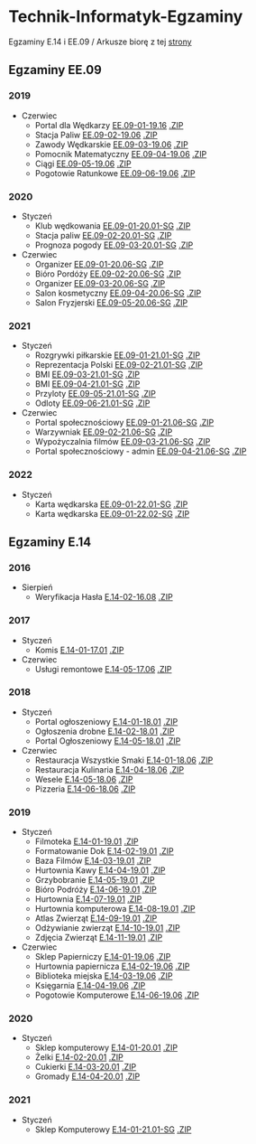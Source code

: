 # Technik-Informatyk-Egzaminy
Egzaminy E.14 i EE.09 /
Arkusze biorę z tej [strony](https://www.praktycznyegzamin.pl/inf03ee09e14/praktyka/)

## Egzaminy EE.09
### 2019
* Czerwiec
	* Portal dla Wędkarzy [EE.09-01-19.16](/EE.09/EE.09-01-19.06/)  [.ZIP](/EE.09/EE.09-01-19.06/EE.09-01-19.06.zip/)
	* Stacja Paliw [EE.09-02-19.06](EE.09/EE.09-02-19.06/) [.ZIP](/EE.09/EE.09-02-19.06/EE.09-02-19.06.zip/)
	* Zawody Wędkarskie [EE.09-03-19.06](EE.09/EE.09-03-19.06/) [.ZIP](/EE.09/EE.09-03-19.06/EE.09-03-19.06.zip/)
	* Pomocnik Matematyczny [EE.09-04-19.06](EE.09/EE.09-04-19.06/) [.ZIP](/EE.09/EE.09-04-19.06/EE.09-04-19.06.zip/)
	* Ciągi [EE.09-05-19.06](EE.09/EE.09-05-19.06/) [.ZIP](/EE.09/EE.09-05-19.06/EE.09-05-19.06.zip/)
	* Pogotowie Ratunkowe [EE.09-06-19.06](/EE.09/EE.09-06-19.06/) [.ZIP](/EE.09/EE.09-06-19.06/EE.09-06-19.06.zip/)
### 2020
* Styczeń
	* Klub wędkowania [EE.09-01-20.01-SG](/EE.09/EE.09-01-20.01-SG/) [.ZIP](/EE.09/EE.09-01-20.01-SG/EE.09-01-20.01-SG.zip/)
	* Stacja paliw [EE.09-02-20.01-SG](/EE.09/EE.09-01-20.01-SG/) [.ZIP](/EE.09/EE.09-02-20.01-SG/EE.09-01-20.01-SG.zip/)
	* Prognoza pogody [EE.09-03-20.01-SG](/EE.09/EE.09-03-20.01-SG/) [.ZIP](/EE.09/EE.09-03-20.01-SG/EE.09-03-20.01-SG.zip/)
* Czerwiec
	* Organizer [EE.09-01-20.06-SG](/EE.09/EE.09-01-20.06-SG/) [.ZIP](/EE.09/EE.09-01-20.06-SG/EE.09-01-20.06-SG.zip/)
	* Bióro Pordóży [EE.09-02-20.06-SG](/EE.09/EE.09-02-20.06-SG/) [.ZIP](/EE.09/EE.09-02-20.06-SG/EE.09-02-20.06-SG/.zip/)
	* Organizer [EE.09-03-20.06-SG](/EE.09/EE.09-03-20.06-SG/) [.ZIP](/EE.09/EE.09-03-20.06-SG/EE.09-03-20.06-SG.zip/)
	* Salon kosmetyczny [EE.09-04-20.06-SG](/EE.09/EE.09-04-20.06-SG/) [.ZIP](/EE.09/EE.09-04-20.06-SG/EE.09-04-20.06-SG.zip/)
	* Salon Fryzjerski [EE.09-05-20.06-SG](/EE.09/EE.09-05-20.06-SG/) [.ZIP](/EE.09/EE.09-05-20.06-SG/EE.09-05-20.06-SG.zip/)
	<!--* [EE.09-06-20.06-SG](/EE.09)-->
### 2021
* Styczeń
	* Rozgrywki piłkarskie [EE.09-01-21.01-SG](/EE.09/EE.09-01-21.01-SG/) [.ZIP](/EE.09/EE.09-01-21.01-SG/EE.09-01-21.01-SG.zip/)
	* Reprezentacja Polski [EE.09-02-21.01-SG](/EE.09/EE.09-02-21.01-SG/) [.ZIP](/EE.09/EE.09-02-21.01-SG/EE.09-02-21.01-SG.zip/)
	* BMI [EE.09-03-21.01-SG](/EE.09/EE.09-03-21.01-SG/) [.ZIP](/EE.09/EE.09-03-21.01-SG/EE.09-03-21.01-SG.zip/)
	* BMI [EE.09-04-21.01-SG](/EE.09/EE.09-04-21.01-SG/) [.ZIP](/EE.09/EE.09-04-21.01-SG/EE.09-04-21.01-SG/)
	* Przyloty [EE.09-05-21.01-SG](/EE.09/EE.09-05-21.01-SG/) [.ZIP](/EE.09/EE.09-05-21.01-SG/EE.09-05-21.01-SG.zip/)
	* Odloty [EE.09-06-21.01-SG](/EE.09/EE.09-06-21.01-SG/) [.ZIP](/EE.09/EE.09-06-21.01-SG/EE.09-06-21.01-SG.zip/)
* Czerwiec
	* Portal społecznościowy [EE.09-01-21.06-SG](/EE.09/EE.09-01-21.06-SG/) [.ZIP](/EE.09/EE.09-01-21.06-SG/EE.09-01-21.06-SG.zip/)
	* Warzywniak [EE.09-02-21.06-SG](/EE.09/EE.09-02-21.06-SG/) [.ZIP](/EE.09/EE.09-02-21.06-SG/EE.09-02-21.06-SG.zip/)
	* Wypożyczalnia filmów [EE.09-03-21.06-SG](/EE.09/EE.09-03-21.06-SG/) [.ZIP](/EE.09/EE.09-03-21.06-SG/EE.09-03-21.06-SG.zip/)
	* Portal społecznościowy - admin [EE.09-04-21.06-SG](/EE.09/EE.09-04-21.06-SG/) [.ZIP](/EE.09/EE.09-04-21.06-SG/EE.09-04-21.06-SG.zip/)
### 2022
* Styczeń
	* Karta wędkarska [EE.09-01-22.01-SG](/EE.09/EE.09-01-22.01-SG/) [.ZIP](/EE.09/EE.09-01-22.01-SG/EE.09-01-22.01-SG.zip/)
	* Karta wędkarska [EE.09-01-22.02-SG](/EE.09/EE.09-01-22.02-SG/) [.ZIP](/EE.09/EE.09-01-22.02-SG/EE.09-01-22.02-SG.zip/)
## Egzaminy E.14
### 2016
* Sierpień
	* Weryfikacja Hasła [E.14-02-16.08](/E.14/E.14-02-16.08) [.ZIP](/ZIPY/E.14-02-16.08.zip/)
### 2017
* Styczeń
	* Komis [E.14-01-17.01](/E.14/E.14-01-17.01/) [.ZIP](/ZIPY/E.14-01-17.01.zip/)
* Czerwiec
	* Usługi remontowe [E.14-05-17.06](/E.14/E.14-05-17.06/) [.ZIP](/ZIPY/E.14-05-17.06.zip/)
### 2018
* Styczeń
	*  Portal ogłoszeniowy [E.14-01-18.01](/E.14/E.14-01-18.01/) [.ZIP](/ZIPY/E.14-01-18.01.zip/)
	*  Ogłoszenia drobne [E.14-02-18.01](/E.14/E.14-02-18.01/)  [.ZIP](/ZIPY/E.14-02-18.01.zip/)
	*  Portal Ogłoszeniowy [E.14-05-18.01](/E.14/E.14-05-18.01/)  [.ZIP](/ZIPY/E.14-05-18.01.zip/)
* Czerwiec 
	* Restauracja Wszystkie Smaki [E.14-01-18.06](/E.14/E.14-01-18.06/)  [.ZIP](/ZIPY/E.14-01-18.06.zip/)
	* Restauracja Kulinaria [E.14-04-18.06](/E.14/E.14-04-18.06/)  [.ZIP](/ZIPY/E.14-04-18.06.zip/)
	* Wesele [E.14-05-18.06](/E.14/E.14-05-18.06/)  [.ZIP](/ZIPY/E.14-05-18.06.zip/)
	* Pizzeria [E.14-06-18.06](/E.14/E.14-06-18.06/)  [.ZIP](/ZIPY/E.14-06-18.06.zip/)
### 2019
* Styczeń
	* Filmoteka [E.14-01-19.01](/E.14/E.14-01-19.01/)  [.ZIP](/ZIPY/E.14-01-19.01.zip/)
	* Formatowanie Dok [E.14-02-19.01](/E.14/E.14-02-19.01/)  [.ZIP](/ZIPY/E.14-02-19.01.zip/)
	* Baza Filmów [E.14-03-19.01](/E.14/E.14-03-19.01/)  [.ZIP](/ZIPY/E.14-03-19.01.zip/)
	* Hurtownia Kawy [E.14-04-19.01](/E.14/E.14-04-19.01/)  [.ZIP](/ZIPY/E.14-04-19.01.zip/)
	* Grzybobranie [E.14-05-19.01](/E.14/E.14-05-19.01/)  [.ZIP](/ZIPY/E.14-05-19.01.zip/)
	* Bióro Podróży [E.14-06-19.01](/E.14/E.14-06-19.01/)  [.ZIP](/ZIPY/E.14-06-19.01.zip/)
	* Hurtownia [E.14-07-19.01](/E.14/E.14-07-19.01/)  [.ZIP](/ZIPY/E.14-07-19.01.zip/)
	* Hurtownia komputerowa [E.14-08-19.01](/E.14/E.14-08-19.01/)  [.ZIP](/ZIPY/E.14-08-19.01.zip/)
	* Atlas Zwierząt [E.14-09-19.01](/E.14/E.14-09-19.01/)  [.ZIP](/ZIPY/E.14-09-19.01.zip/)
	* Odżywianie zwierząt [E.14-10-19.01](/E.14/E.14-10-19.01/)  [.ZIP](/ZIPY/E.14-10-19.01.zip/)
	* Zdjęcia Zwierząt [E.14-11-19.01](/E.14/E.14-11-19.01/)  [.ZIP](/ZIPY/E.14-11-19.01.zip/)
* Czerwiec
	* Sklep Papierniczy [E.14-01-19.06](/E.14/E.14-01-19.06/)  [.ZIP](/ZIPY/E.14-01-19.06.zip/)
	* Hurtownia papiernicza [E.14-02-19.06](/E.14/E.14-02-19.06/)  [.ZIP](/ZIPY/E.14-02-19.06.zip/)
	* Biblioteka miejska [E.14-03-19.06](/E.14/E.14-03-19.06/)  [.ZIP](/ZIPY/E.14-03-19.06.zip/)
	* Księgarnia [E.14-04-19.06](/E.14/E.14-04-19.06/)  [.ZIP](/ZIPY/E.14-04-19.06.zip/)
	<!-- * [E.14-05-19.06](/E.14/E.14-05-19.06/) -->
	* Pogotowie Komputerowe [E.14-06-19.06](/E.14/E.14-06-19.06/)  [.ZIP](/ZIPY/E.14-06-19.06.zip/)
### 2020
* Styczeń
	* Sklep komputerowy [E.14-01-20.01](/E.14/E.14-01-20.01-SG/)  [.ZIP](/ZIPY/E.14-01-20.01-SG.zip/)
	* Żelki [E.14-02-20.01](/E.14/E.14-02-20.01-SG/)  [.ZIP](/ZIPY/E.14-02-20.01-SG.zip/)
	* Cukierki [E.14-03-20.01](/E.14/E.14-03-20.01-SG/)  [.ZIP](/ZIPY/E.14-03-20.01-SG.zip/)
	* Gromady [E.14-04-20.01](/E.14/E.14-04-20.01/)  [.ZIP](/ZIPY/E.14-04-20.01.zip/)
### 2021
* Styczeń
	*  Sklep Komputerowy [E.14-01-21.01-SG](/E.14/E.14-01-21.01-SG/)  [.ZIP](/ZIPY/E.14-01-21.01-SG.zip/)
